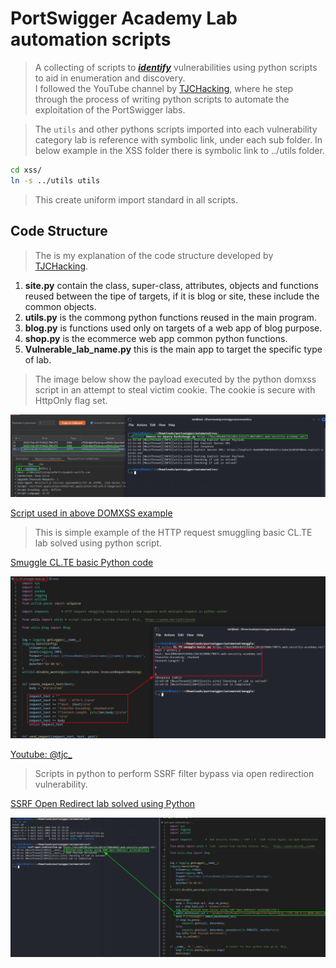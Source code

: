 
# PortSwigger Academy Lab automation scripts

>A collecting of scripts to ***[identify](https://github.com/botesjuan/Burp-Suite-Certified-Practitioner-Exam-Study/tree/main/python/identify)*** vulnerabilities using python scripts to aid in enumeration and discovery.  
>I followed the YouTube channel by [TJCHacking](https://www.youtube.com/@tjchacking/videos), where he step through the process of writing python scripts to automate the exploitation of the PortSwigger labs.  
  
>The `utils` and other pythons scripts imported into each vulnerability category lab is reference with symbolic link, under each sub folder. In below example in the XSS folder there is symbolic link to ../utils folder.

```bash
cd xss/
ln -s ../utils utils
```  

>This create uniform import standard in all scripts.  

## Code Structure

>The is my explanation of the code structure developed by [TJCHacking](https://www.youtube.com/@tjchacking/videos).  
  
1. **site.py** contain the class, super-class, attributes, objects and functions reused between the tipe of targets, if it is blog or site, these include the common objects.  
2. **utils.py** is the commong python functions reused in the main program.  
3. **blog.py** is functions used only on targets of a web app of blog purpose.  
4. **shop.py** is the ecommerce web app common python functions.  
5. **Vulnerable_lab_name.py** this is the main app to target the specific type of lab.  
  
>The image below show the payload executed by the python domxss script in an attempt to steal victim cookie. The cookie is secure with HttpOnly flag set.  

![auto-lab-xss](images/auto-lab-xss.png)  

[Script used in above DOMXSS example](https://github.com/botesjuan/Burp-Suite-Certified-Practitioner-Exam-Study/blob/main/python/xss/domxss-in-jquery-hashchange.py)  
  
>This is simple example of the HTTP request smuggling basic CL.TE lab solved using python script.  

[Smuggle CL.TE basic Python code](https://github.com/botesjuan/Burp-Suite-Certified-Practitioner-Exam-Study/blob/main/python/smuggle/CL.TE-smuggle-basic.py)  
  
![CL.TE HTTP smuggle basic](images/cl.te-smuggle-basic.png)  

[Youtube: @tjc_](https://youtu.be/1IoFrIxrzXA)  
  
>Scripts in python to perform SSRF filter bypass via open redirection vulnerability.  

[SSRF Open Redirect lab solved using Python](https://github.com/botesjuan/Burp-Suite-Certified-Practitioner-Exam-Study/tree/main/python/ssrf)  
  
![python ssrf](images/python-ssrf.png)  
